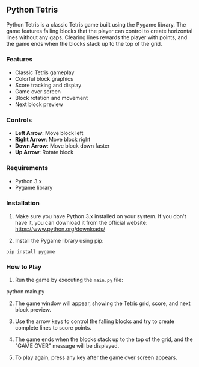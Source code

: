 ## Python Tetris

Python Tetris is a classic Tetris game built using the Pygame library. The game features falling blocks that the player can control to create horizontal lines without any gaps. Clearing lines rewards the player with points, and the game ends when the blocks stack up to the top of the grid.

### Features

- Classic Tetris gameplay
- Colorful block graphics
- Score tracking and display
- Game over screen
- Block rotation and movement
- Next block preview

### Controls

- **Left Arrow**: Move block left
- **Right Arrow**: Move block right
- **Down Arrow**: Move block down faster
- **Up Arrow**: Rotate block

### Requirements

- Python 3.x
- Pygame library

### Installation

1. Make sure you have Python 3.x installed on your system. If you don't have it, you can download it from the official website: https://www.python.org/downloads/

2. Install the Pygame library using pip:

`pip install pygame`


### How to Play

1. Run the game by executing the `main.py` file:

python main.py


2. The game window will appear, showing the Tetris grid, score, and next block preview.

3. Use the arrow keys to control the falling blocks and try to create complete lines to score points.

4. The game ends when the blocks stack up to the top of the grid, and the "GAME OVER" message will be displayed.

5. To play again, press any key after the game over screen appears.

